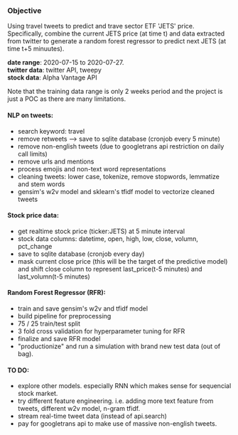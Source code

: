 ### Objective
Using travel tweets to predict and trave sector ETF 'JETS' price. Specifically, combine the current JETS price (at time t) and data extracted from twitter to generate a random forest regressor to predict next JETS (at time t+5 minuutes). 

__date range__: 2020-07-15 to 2020-07-27. <br>
__twitter data__: twitter API, tweepy <br>
__stock data__: Alpha Vantage API <br>

Note that the training data range is only 2 weeks period and the project is just a POC as there are many limitations.

#### NLP on tweets:
- search keyword: travel 
- remove retweets --> save to sqlite database (cronjob every 5 minute)
- remove non-english tweets (due to googletrans api restriction on daily call limits)
- remove urls and mentions
- process emojis and non-text word representations
- cleaning tweets: lower case, tokenize, remove stopwords, lemmatize and stem words
- gensim's w2v model and sklearn's tfidf model to vectorize cleaned tweets

#### Stock price data:
- get realtime stock price (ticker:JETS) at 5 minute interval 
- stock data columns: datetime, open, high, low, close, volumn, pct_change
- save to sqlite database (cronjob every day)
- mask current close price (this will be the target of the predictive model) and shift close column to represent last_price(t-5 minutes) and last_volumn(t-5 minutes)

#### Random Forest Regressor (RFR):
- train and save gensim's w2v and tfidf model
- build pipeline for preprocessing
- 75 / 25 train/test split
- 3 fold cross validation for hyperparameter tuning for RFR
- finalize and save RFR model
- "productionize" and run a simulation with brand new test data (out of bag).

#### TO DO:
- explore other models. especially RNN which makes sense for sequencial stock market.
- try different feature engineering. i.e. adding more text feature from tweets, different w2v model, n-gram tfidf.
- stream real-time tweet data (instead of api.search)
- pay for googletrans api to make use of massive non-english tweets.
